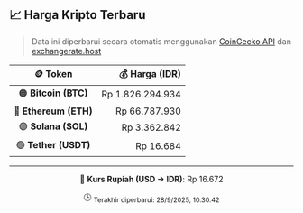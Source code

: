 

<!-- HARGA_KRIPTO -->
## 📈 Harga Kripto Terbaru

> Data ini diperbarui secara otomatis menggunakan [CoinGecko API](https://www.coingecko.com/) dan [exchangerate.host](https://exchangerate.host/)

<div align="center">

| 🪙 Token | 💰 Harga (IDR) |
|:------:|---------------:|
| 🟠 **Bitcoin (BTC)**   | Rp 1.826.294.934 |
| 🔵 **Ethereum (ETH)**  | Rp 66.787.930 |
| 🟣 **Solana (SOL)**    | Rp 3.362.842 |
| 🟢 **Tether (USDT)**   | Rp 16.684 |

---

💱 **Kurs Rupiah (USD → IDR)**: Rp 16.672

🕒 <sub>Terakhir diperbarui: 28/9/2025, 10.30.42</sub>

</div>
<!-- /HARGA_KRIPTO -->